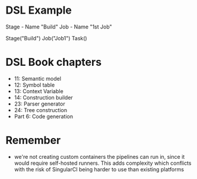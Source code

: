 # DSL Example

Stage - Name "Build"
Job - Name "1st Job"

Stage("Build")
Job("Job1")
Task()

# DSL Book chapters

- 11: Semantic model
- 12: Symbol table
- 13: Context Variable
- 14: Construction builder
- 23: Parser generator
- 24: Tree construction
- Part 6: Code generation


# Remember
- we're not creating custom containers the pipelines can run in, since it would require self-hosted runners. This adds complexity which conflicts with the risk of SingularCI being harder to use than existing platforms